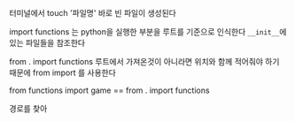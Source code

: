 터미널에서 touch '파일명' 
바로 빈 파일이 생성된다


import functions 
는 python을 실행한 부분을 루트를 기준으로 인식한다
`__init__`에 있는 파일들을 참조한다 


from . import functions
루트에서 가져온것이 아니라면 위치와 함께 적어줘야 하기 때문에 
from import 를 사용한다

from functions import game == from . import functions

경로를 찾아